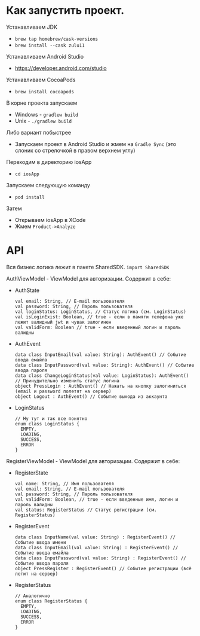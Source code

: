 # Как запустить проект.

Устанавливаем JDK
  - ``` brew tap homebrew/cask-versions ```
  - ``` brew install --cask zulu11 ```

Устанавливаем Android Studio
  - https://developer.android.com/studio
  
Устанавливаем CocoaPods
  - ``` brew install cocoapods ```
  
В корне проекта запускаем
  - Windows - ``` gradlew build ```
  - Unix - ``` ./gradlew build ```
  
Либо вариант побыстрее 
  - Запускаем проект в Android Studio и жмем на ```Gradle Sync``` (это слоник со стрелочкой в правом верхнем углу)

Переходим в директорию iosApp
  - ``` cd iosApp ```

Запускаем следующую команду
  - ``` pod install ```

Затем
  - Открываем iosApp в XCode
  - Жмем ``` Product->Analyze ```
  
# API
Вся бизнес логика лежит в пакете SharedSDK. ``` import SharedSDK ```

AuthViewModel - ViewModel для авторизации. Содержит в себе:
  - AuthState
    ```
    val email: String, // E-mail пользователя
    val password: String, // Пароль пользователя
    val loginStatus: LoginStatus, // Статус логина (см. LoginStatus)
    val isLoginExist: Boolean, // true - если в памяти телефона уже лежит валидный jwt и чувак залогинен
    val validForm: Boolean // true - если введенный логин и пароль валидны
    ```
  - AuthEvent
    ```
    data class InputEmail(val value: String): AuthEvent() // Событие ввода емайла
    data class InputPassword(val value: String): AuthEvent() // Событие ввода пароля
    data class ChangeLoginStatus(val value: LoginStatus): AuthEvent() // Принудительно изменить статус логина
    object PressLogin : AuthEvent() // Нажать на кнопку залогиниться (email и password полетят на сервер)
    object Logout : AuthEvent() // Событие выхода из аккаунта
    ```
  - LoginStatus
    ```
    // Ну тут и так все понятно
    enum class LoginStatus {
      EMPTY,
      LOADING,
      SUCCESS,
      ERROR
    }
    ```
  
RegisterViewModel - ViewModel для авторизации. Содержит в себе:
  - RegisterState
    ```
    val name: String, // Имя пользователя
    val email: String, // E-mail пользователя
    val password: String, // Пароль пользователя
    val validForm: Boolean, // true - если введенные имя, логин и пароль валидны
    val status: RegisterStatus // Статус регистрации (см. RegisterStatus)
    ```
  - RegisterEvent
    ```
    data class InputName(val value: String) : RegisterEvent() // Событие ввода имени
    data class InputEmail(val value: String) : RegisterEvent() // Событие ввода емайла
    data class InputPassword(val value: String) : RegisterEvent() // Событие ввода пароля
    object PressRegister : RegisterEvent() // Событие регистрации (всё летит на сервер)
    ```
  - RegisterStatus
    ```
    // Аналогично
    enum class RegisterStatus {
      EMPTY,
      LOADING,
      SUCCESS,
      ERROR
    }
    ```

